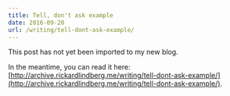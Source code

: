 ```yaml
---
title: Tell, don't ask example
date: 2016-09-20
url: /writing/tell-dont-ask-example/
---
```


This post has not yet been imported to my new blog.

In the meantime, you can read it here: [http://archive.rickardlindberg.me/writing/tell-dont-ask-example/](http://archive.rickardlindberg.me/writing/tell-dont-ask-example/).
